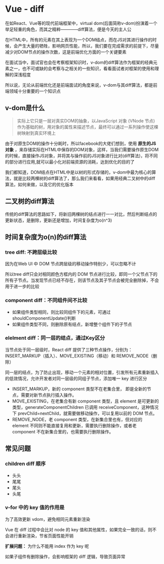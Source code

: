 # Vue - diff

在如React、Vue等的现代前端框架中，virtual dom(后面简称v-dom)扮演着一个举足轻重的角色，而其之精粹————diff算法，便是今天的主人公

在HTML中，所有的元素在其上表现为一个DOM结点，而在JS对其进行操作的时候，会产生大量的牺牲，影响网页性能，所以，我们要在完成需求的前提下，尽量减少对DOM节点的操作次数，这是前端优化方面的一个关键要素

在面试当中，面试官也会在考察框架知识时，v-dom的diff算法作为框架的经典元素之一，也不可或缺的会考察与之相关的一些知识，看看面试者对框架的使用和理解的深浅程度

所以说，无论从前端优化还是前端面试的角度来说，v-dom与其diff算法，都是前端领域十分重要的一个知识点

## v-dom是什么

> 实际上它只是一层对真实DOM的抽象，以JavaScript 对象 (VNode 节点) 作为基础的树，用对象的属性来描述节点，最终可以通过一系列操作使这棵树映射到真实环境上

由于对原生DOM的操作十分耗时，所以facebook的大佬们想到，使用 **原生的JS对象** ，来存储实际在HTML中保存的DOM对象，这样，当我们需要操作原生DOM的时候，直接操作JS对象，并将其与操作前的JS对象进行比对(diff算法)，将不同的部分进行应用,就可以最小化对前端资源的消耗，达到优化的目的了

我们都知道，DOM结点在HTML中是以树的形式存储的，v-dom中最为核心的算法，就是比较两棵树的diff算法了，那么我们来看看，如果用经典二叉树中的diff算法，如何来做，以及它的优化版本

## 二叉树的diff算法

传统的diff算法的思路如下，将新旧两棵树的结点进行一一对比，然后判断结点的更新状态，是删除，更新还是增加，时间复杂度为o(n^3)

## 时间复杂度为o(n)的diff算法

### tree diff: 不跨层级比较

因为在Web UI 中 DOM 节点跨层级的移动操作特别少，可以忽略不计

所以tree diff只会对相同颜色方框内的 DOM 节点进行比较，即同一个父节点下的所有子节点。当发现节点已经不存在，则该节点及其子节点会被完全删除掉，不会用于进一步的比较

### component diff：不同组件间不比较

- 如果组件类型相同，则比较同组件下的元素，可通过shouldComponentUpdate()判断
- 如果组件类型不同，则删除原有结点，新增整个组件下的子节点

### elelment diff：同一层的结点，通过Key区分

当节点处于同一层级时，React diff 提供了三种节点操作，分别为：INSERT_MARKUP（插入）、MOVE_EXISTING（移动）和 REMOVE_NODE（删除）

同一层的结点，为了防止出现，移动一个元素的相对位置，引发所有元素重新插入的低效情况，允许开发者对同一层级的同组子节点，添加唯一 key 进行区分

- INSERT_MARKUP，新的 component 类型不在老集合里， 即是全新的节点，需要对新节点执行插入操作。
- MOVE_EXISTING，在老集合有新 component 类型，且 element 是可更新的类型，generateComponentChildren 已调用 receiveComponent，这种情况下 prevChild=nextChild，就需要做移动操作，可以复用以前的 DOM 节点。
- REMOVE_NODE，老 component 类型，在新集合里也有，但对应的 element 不同则不能直接复用和更新，需要执行删除操作，或者老 component 不在新集合里的，也需要执行删除操作。

## 常见问题

### children diff 顺序

- 头头
- 尾尾
- 尾头
- 头尾

### v-for 中的 key 值的作用是

为了高效更新 vdom，避免相同元素重新渲染

Vue 在 diff 过程中会比对 node 的 key 值和其他属性，如果完全一致的话，则不会进行重新渲染，节省页面性能开销

**扩展问题：** 为什么不能用 index 作为 key 呢

如果子组件有删除操作，会影响框架的 diff 逻辑，导致页面异常
